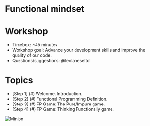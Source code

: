 
# Functional mindset

# Workshop
  * Timebox: ~45 minutes
  * Workshop goal: Advance your development skills and improve the quality of our code.
  * Questions/suggestions: @leolaneseltd

# Topics
  * [Step 1] (#) Welcome. Introduction.
  * [Step 2] (#) Functional Programming Definition.
  * [Step 3] (#) FP Game: The Pure/Impure game.
  * [Step 4] (#) FP Game: Thinking Functionally game.
  
![Minion](https://raw.githubusercontent.com/leolanese/FP/master/FP.png)
